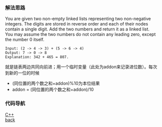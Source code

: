 
### 解法思路
You are given two non-empty linked lists representing two non-negative integers. The digits are stored in reverse order and each of their nodes contain a single digit. Add the two numbers and return it as a linked list.<br/>You may assume the two numbers do not contain any leading zero, except the number 0 itself.

```
Input: (2 -> 4 -> 3) + (5 -> 6 -> 4)
Output: 7 -> 0 -> 8
Explanation: 342 + 465 = 807.
```

就是链表两边共同向前进；用一个临时变量（此处为addon来记录进位数）。每次到新的一位的时候
* (同位置的两个数之和+addon)%10为本位结果
* addon = (同位置的两个数之和+addon)/10


### 代码导航
[C++](../codes-src/2_cpp.md)<br/>
[back](../README.md)
